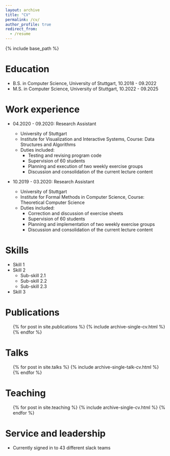 ```yaml
---
layout: archive
title: "CV"
permalink: /cv/
author_profile: true
redirect_from:
  - /resume
---
```


{% include base_path %}

Education
======
* B.S. in Computer Science, University of Stuttgart, 10.2018 - 09.2022
* M.S. in Computer Science, University of Stuttgart, 10.2022 - 09.2025

Work experience
======
* 04.2020 - 09.2020: Research Assistant
  * University of Stuttgart
  * Institute for Visualization and Interactive Systems, Course: Data Structures and Algorithms
  * Duties included:
    * Testing and revising program code
    * Supervision of 60 students
    * Planning and execution of two weekly exercise groups
    * Discussion and consolidation of the current lecture content

* 10.2019 - 03.2020: Research Assistant
  * University of Stuttgart
  * Institute for Formal Methods in Computer Science, Course: Theoretical Computer Science
  * Duties included:
    * Correction and discussion of exercise sheets
    * Supervision of 60 students
    * Planning and implementation of two weekly exercise groups
    * Discussion and consolidation of the current lecture content
  
Skills
======
* Skill 1
* Skill 2
  * Sub-skill 2.1
  * Sub-skill 2.2
  * Sub-skill 2.3
* Skill 3

Publications
======
  <ul>{% for post in site.publications %}
    {% include archive-single-cv.html %}
  {% endfor %}</ul>
  
Talks
======
  <ul>{% for post in site.talks %}
    {% include archive-single-talk-cv.html %}
  {% endfor %}</ul>
  
Teaching
======
  <ul>{% for post in site.teaching %}
    {% include archive-single-cv.html %}
  {% endfor %}</ul>
  
Service and leadership
======
* Currently signed in to 43 different slack teams

